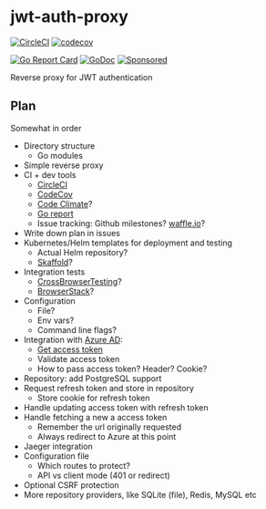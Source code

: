 # jwt-auth-proxy

[![CircleCI](https://circleci.com/gh/janivihervas/jwt-auth-proxy.svg?style=svg)](https://circleci.com/gh/janivihervas/jwt-auth-proxy)
[![codecov](https://codecov.io/gh/janivihervas/jwt-auth-proxy/branch/master/graph/badge.svg)](https://codecov.io/gh/janivihervas/jwt-auth-proxy)

[![Go Report Card](https://goreportcard.com/badge/github.com/janivihervas/jwt-auth-proxy)](https://goreportcard.com/report/github.com/janivihervas/jwt-auth-proxy)
[![GoDoc](https://godoc.org/github.com/janivihervas/jwt-auth-proxy?status.svg)](https://godoc.org/github.com/janivihervas/jwt-auth-proxy)
[![Sponsored](https://img.shields.io/badge/chilicorn-sponsored-brightgreen.svg?logo=data%3Aimage%2Fpng%3Bbase64%2CiVBORw0KGgoAAAANSUhEUgAAAA4AAAAPCAMAAADjyg5GAAABqlBMVEUAAAAzmTM3pEn%2FSTGhVSY4ZD43STdOXk5lSGAyhz41iz8xkz2HUCWFFhTFFRUzZDvbIB00Zzoyfj9zlHY0ZzmMfY0ydT0zjj92l3qjeR3dNSkoZp4ykEAzjT8ylUBlgj0yiT0ymECkwKjWqAyjuqcghpUykD%2BUQCKoQyAHb%2BgylkAyl0EynkEzmkA0mUA3mj86oUg7oUo8n0k%2FS%2Bw%2Fo0xBnE5BpU9Br0ZKo1ZLmFZOjEhesGljuzllqW50tH14aS14qm17mX9%2Bx4GAgUCEx02JySqOvpSXvI%2BYvp2orqmpzeGrQh%2Bsr6yssa2ttK6v0bKxMBy01bm4zLu5yry7yb29x77BzMPCxsLEzMXFxsXGx8fI3PLJ08vKysrKy8rL2s3MzczOH8LR0dHW19bX19fZ2dna2trc3Nzd3d3d3t3f39%2FgtZTg4ODi4uLj4%2BPlGxLl5eXm5ubnRzPn5%2Bfo6Ojp6enqfmzq6urr6%2Bvt7e3t7u3uDwvugwbu7u7v6Obv8fDz8%2FP09PT2igP29vb4%2BPj6y376%2Bu%2F7%2Bfv9%2Ff39%2Fv3%2BkAH%2FAwf%2FtwD%2F9wCyh1KfAAAAKXRSTlMABQ4VGykqLjVCTVNgdXuHj5Kaq62vt77ExNPX2%2Bju8vX6%2Bvr7%2FP7%2B%2FiiUMfUAAADTSURBVAjXBcFRTsIwHAfgX%2FtvOyjdYDUsRkFjTIwkPvjiOTyX9%2FAIJt7BF570BopEdHOOstHS%2BX0s439RGwnfuB5gSFOZAgDqjQOBivtGkCc7j%2B2e8XNzefWSu%2BsZUD1QfoTq0y6mZsUSvIkRoGYnHu6Yc63pDCjiSNE2kYLdCUAWVmK4zsxzO%2BQQFxNs5b479NHXopkbWX9U3PAwWAVSY%2FpZf1udQ7rfUpQ1CzurDPpwo16Ff2cMWjuFHX9qCV0Y0Ok4Jvh63IABUNnktl%2B6sgP%2BARIxSrT%2FMhLlAAAAAElFTkSuQmCC)](http://spiceprogram.org/oss-sponsorship)

Reverse proxy for JWT authentication

## Plan

Somewhat in order

- Directory structure
    - Go modules
- Simple reverse proxy
- CI + dev tools
    - [CircleCI](https://circleci.com/)
    - [CodeCov](https://codecov.io/)
    - [Code Climate](https://codeclimate.com/)?
    - [Go report](https://goreportcard.com/)
    - Issue tracking: Github milestones? [waffle.io](https://waffle.io/)?
- Write down plan in issues
- Kubernetes/Helm templates for deployment and testing
    - Actual Helm repository?
    - [Skaffold](https://github.com/GoogleContainerTools/skaffold)?
- Integration tests
    - [CrossBrowserTesting](https://crossbrowsertesting.com/)?
    - [BrowserStack](https://www.browserstack.com/)?
- Configuration
    - File?
    - Env vars?
    - Command line flags?
- Integration with [Azure AD](https://docs.microsoft.com/en-us/azure/active-directory/develop/v1-protocols-oauth-code):
    - [Get access token](https://docs.microsoft.com/en-us/azure/active-directory/develop/v1-protocols-oauth-code#oauth-20-authorization-flow)
    - Validate access token
    - How to pass access token? Header? Cookie?
- Repository: add PostgreSQL support
- Request refresh token and store in repository
    - Store cookie for refresh token
- Handle updating access token with refresh token
- Handle fetching a new a access token
    - Remember the url originally requested
    - Always redirect to Azure at this point
- Jaeger integration
- Configuration file
    - Which routes to protect?
    - API vs client mode (401 or redirect)
- Optional CSRF protection
- More repository providers, like SQLite (file), Redis, MySQL etc
